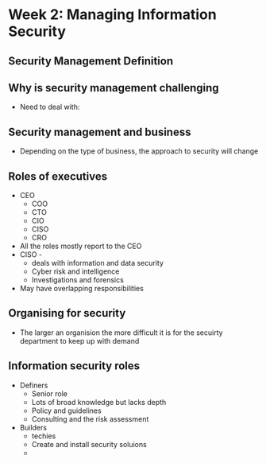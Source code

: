 # Week 2: Managing Information Security


## Security Management Definition


## Why is security management challenging
- Need to deal with:




## Security management and business
- Depending on the type of business, the approach to security will change

## Roles of executives
- CEO
	- COO
	- CTO
	- CIO
	- CISO
	- CRO
- All the roles mostly report to the CEO
- CISO - 
	- deals with information and data security
	- Cyber risk and intelligence
	- Investigations and forensics
- May have overlapping responsibilities

## Organising for security
- The larger an organision the more difficult it is for the secuirty department to keep up with demand

## Information security roles
- Definers
	- Senior role 
	- Lots of broad knowledge but lacks depth
	- Policy and guidelines
	- Consulting and the risk assessment
- Builders
	- techies
	- Create and install security soluions
	- 
